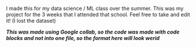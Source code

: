 I made this for my data science / ML class over the summer. This was my project for the 3 weeks that I attended that school. Feel free to take and edit it! (I lost the dataset)

***This was made using Google collab, so the code was made with code blocks and not into one file, so the format here will look werid***
